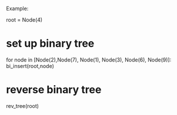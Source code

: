 Example:

root = Node(4)
# set up binary tree
for node in [Node(2),Node(7), Node(1), Node(3), Node(6), Node(9)]:
    bi_insert(root,node)

# reverse binary tree
rev_tree(root)
